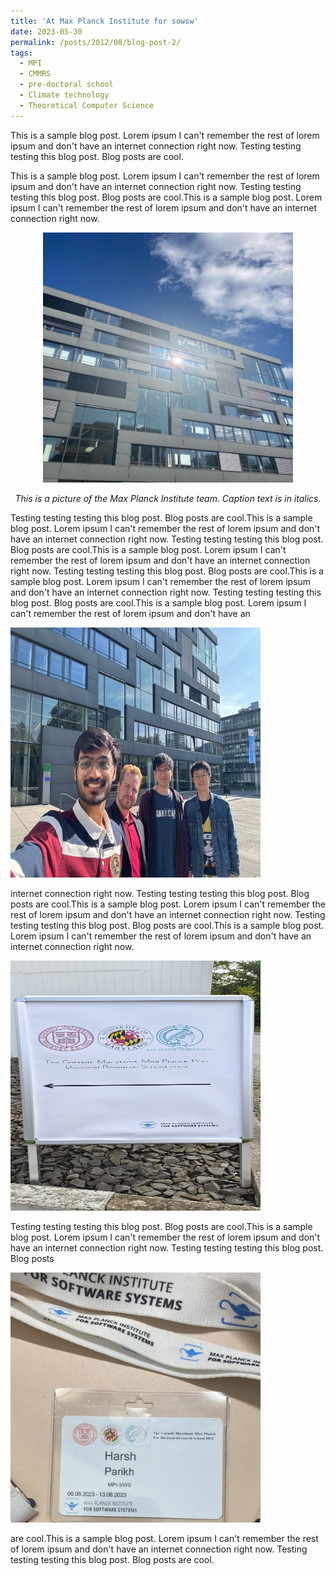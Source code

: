 ```yaml
---
title: 'At Max Planck Institute for sowsw'
date: 2023-05-30
permalink: /posts/2012/08/blog-post-2/
tags:
  - MPI
  - CMMRS
  - pre-doctoral school
  - Climate technology
  - Theoretical Computer Science
---
```


This is a sample blog post. Lorem ipsum I can't remember the rest of lorem ipsum and don't have an internet connection right now. Testing testing testing this blog post. Blog posts are cool.

This is a sample blog post. Lorem ipsum I can't remember the rest of lorem ipsum and don't have an internet connection right now. Testing testing testing this blog post. Blog posts are cool.This is a sample blog post. Lorem ipsum I can't remember the rest of lorem ipsum and don't have an internet connection right now. 



<div style="text-align:center;">

<img src='https://github.com/harsh010102/-./blob/master/images/mpi.jpeg?raw=true' alt ='this is pic of max planck institute'  width="400" height="400"/>

*This is a picture of the Max Planck Institute team. Caption text is in italics.*
</div>

Testing testing testing this blog post. Blog posts are cool.This is a sample blog post. Lorem ipsum I can't remember the rest of lorem ipsum and don't have an internet connection right now. Testing testing testing this blog post. Blog posts are cool.This is a sample blog post. Lorem ipsum I can't remember the rest of lorem ipsum and don't have an internet connection right now. Testing testing testing this blog post. Blog posts are cool.This is a sample blog post. Lorem ipsum I can't remember the rest of lorem ipsum and don't have an internet connection right now. Testing testing testing this blog post. Blog posts are cool.This is a sample blog post. Lorem ipsum I can't remember the rest of lorem ipsum and don't have an 

<img src='https://github.com/harsh010102/-./blob/master/images/mpi_team.jpeg?raw=true' alt ='this is pic of max planck institute'  width="400" height="400"/>

internet connection right now. Testing testing testing this blog post. Blog posts are cool.This is a sample blog post. Lorem ipsum I can't remember the rest of lorem ipsum and don't have an internet connection right now. Testing testing testing this blog post. Blog posts are cool.This is a sample blog post. Lorem ipsum I can't remember the rest of lorem ipsum and don't have an internet connection right now.

<img src='https://github.com/harsh010102/-./blob/master/images/mpi_cmmrs.jpg?raw=true' alt ='this is pic of max planck institute'  width="400" height="400"/>


 Testing testing testing this blog post. Blog posts are cool.This is a sample blog post. Lorem ipsum I can't remember the rest of lorem ipsum and don't have an internet connection right now. Testing testing testing this blog post. Blog posts 

 <img src='https://github.com/harsh010102/-./blob/master/images/mpi_cmmrs_id.jpeg?raw=true' alt ='this is pic of max planck institute'  width="400" height="400"/>
 
 are cool.This is a sample blog post. Lorem ipsum I can't remember the rest of lorem ipsum and don't have an internet connection right now. Testing testing testing this blog post. Blog posts are cool.